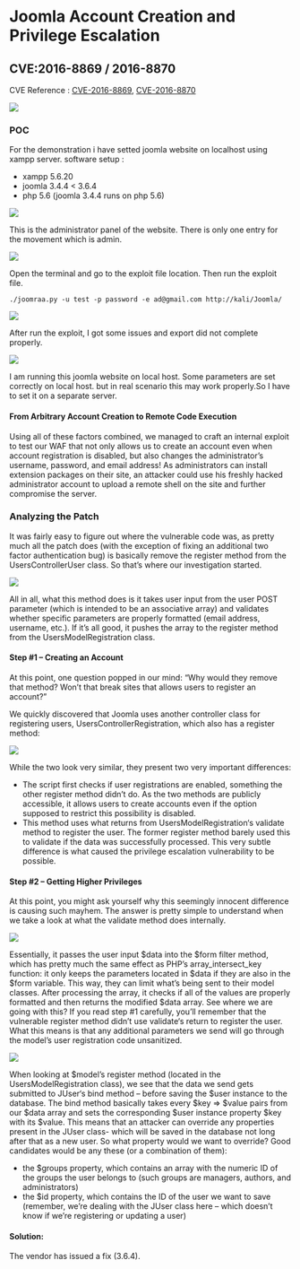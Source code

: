 # Joomla Account Creation and Privilege Escalation
## CVE:2016-8869 / 2016-8870

CVE Reference :  [CVE-2016-8869](https://cve.mitre.org/cgi-bin/cvename.cgi?name=CVE-2016-8869), [CVE-2016-8870](https://cve.mitre.org/cgi-bin/cvename.cgi?name=CVE-2016-8870)

![](/Images/1.jpg)

### POC

For the demonstration i have setted joomla website on localhost using xampp server.
software setup :
- xampp 5.6.20
- joomla 3.4.4 < 3.6.4
- php 5.6 (joomla 3.4.4 runs on php 5.6)

![](Images/11.PNG)

This is the administrator panel of the website. There is only one entry for the movement which is admin.

![](/Images/12.PNG)

Open the terminal and go to the exploit file location. Then run the exploit file.
```
./joomraa.py -u test -p password -e ad@gmail.com http://kali/Joomla/
```
![](/Images/13.PNG)

After run the exploit, I got some issues and export did not complete properly.

![](/Images/14.PNG)

I am running this joomla website on local host. Some parameters are set correctly on local host. but in real scenario this may work properly.So I have to set it on a separate server.

#### From Arbitrary Account Creation to Remote Code Execution
Using all of these factors combined, we managed to craft an internal exploit to test our WAF that not only allows us to create an account even when account registration is disabled, but also changes the administrator’s username, password, and email address!
As administrators can install extension packages on their site, an attacker could use his freshly hacked administrator account to upload a remote shell on the site and further compromise the server.


### Analyzing the Patch
It was fairly easy to figure out where the vulnerable code was, as pretty much all the patch does (with the exception of fixing an additional two factor authentication bug) is basically remove the register method from the UsersControllerUser class. So that’s where our investigation started.

![](Images/2.png)

All in all, what this method does is it takes user input from the user POST parameter (which is intended to be an associative array) and validates whether specific parameters are properly formatted (email address, username, etc.). If it’s all good, it pushes the array to the register method from the UsersModelRegistration class.

#### Step #1 – Creating an Account

At this point, one question popped in our mind: “Why would they remove that method? Won’t that break sites that allows users to register an account?”

We quickly discovered that Joomla uses another controller class for registering users, UsersControllerRegistration, which also has a register method:

![](Images/3.png)

While the two look very similar, they present two very important differences:

- The script first checks if user registrations are enabled, something the other register method didn’t do. As the two methods are publicly accessible, it allows users to create accounts even if the option supposed to restrict this possibility is disabled.
- This method uses what returns from UsersModelRegistration‘s validate method to register the user. The former register method barely used this to validate if the data was successfully processed.
This very subtle difference is what caused the privilege escalation vulnerability to be possible.

#### Step #2 – Getting Higher Privileges

At this point, you might ask yourself why this seemingly innocent difference is causing such mayhem. The answer is pretty simple to understand when we take a look at what the validate method does internally.

![](Images/4.png)

Essentially, it passes the user input $data into the $form filter method, which has pretty much the same effect as PHP’s array_intersect_key function: it only keeps the parameters located in $data if they are also in the $form variable. This way, they can limit what’s being sent to their model classes. After processing the array, it checks if all of the values are properly formatted and then returns the modified $data array.
See where we are going with this? If you read step #1 carefully, you’ll remember that the vulnerable register method didn’t use validate‘s return to register the user.
What this means is that any additional parameters we send will go through the model’s user registration code unsanitized.

![](Images/5.png)

When looking at $model’s register method (located in the UsersModelRegistration class), we see that the data we send gets submitted to JUser‘s bind method – before saving the $user instance to the database.
The bind method basically takes every $key => $value pairs from our $data array and sets the corresponding $user instance property $key with its $value. This means that an attacker can override any properties present in the JUser class- which will be saved in the database not long after that as a new user.
So what property would we want to override? Good candidates would be any these (or a combination of them):

- the $groups property, which contains an array with the numeric ID of the groups the user belongs to (such groups are managers, authors, and administrators)
- the $id property, which contains the ID of the user we want to save (remember, we’re dealing with the JUser class here – which doesn’t know if we’re registering or updating a user)

#### Solution:   
The vendor has issued a fix (3.6.4).







